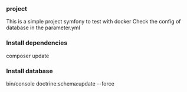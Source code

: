 ### project
This is a simple project symfony to test with docker
Check the config of database in the parameter.yml

### Install dependencies
composer update

### Install database
bin/console doctrine:schema:update --force
